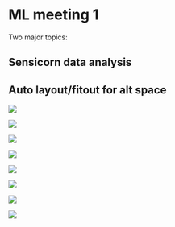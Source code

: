 # ML meeting 1

Two major topics:

## Sensicorn data analysis

## Auto layout/fitout for alt space

![](labBookImages\IMG_20170702_134807.jpg)

![](labBookImages\IMG_20170702_134817.jpg)

![](labBookImages\IMG_20170702_134824.jpg)

![](labBookImages\IMG_20170702_134835.jpg)

![](labBookImages\IMG_20170702_134846.jpg)

![](labBookImages\PANO_20170702_134852(1).jpg)

![](labBookImages\PANO_20170702_134852.jpg)

![](labBookImages\PANO_20170702_134943.jpg)
